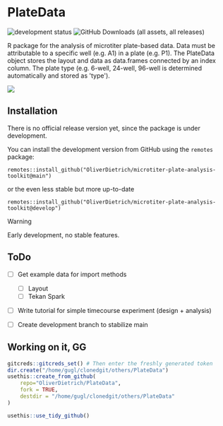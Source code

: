# PlateData
![development status](https://img.shields.io/badge/status-under_development-orange)
![GitHub Downloads (all assets, all releases)](https://img.shields.io/github/downloads/OliverDietrich/microtiter-plate-analysis-toolkit/total)

R package for the analysis of microtiter plate-based data. Data must be attributable to a specific well (e.g. A1) in a plate (e.g. P1). The PlateData object stores the layout and data as data.frames connected by an index column. The plate type (e.g. 6-well, 24-well, 96-well is determined automatically and stored as 'type').

<img src="img/overview.png"/>

## Installation
There is no official release version yet, since the package is under development.

You can install the development version from GitHub using the `remotes` package:
```
remotes::install_github("OliverDietrich/microtiter-plate-analysis-toolkit@main")
```
or the even less stable but more up-to-date
```
remotes::install_github("OliverDietrich/microtiter-plate-analysis-toolkit@develop")
```

> [!WARNING]
> Early development, no stable features.
> 
## ToDo
- [ ] Get example data for import methods
  - [ ] Layout
  - [ ] Tekan Spark
- [ ] Write tutorial for simple timecourse experiment (design + analysis)
- [ ] Create development branch to stabilize main


## Working on it, GG
```r
gitcreds::gitcreds_set() # Then enter the freshly generated token
dir.create("/home/gugl/clonedgit/others/PlateData")
usethis::create_from_github(
    repo="OliverDietrich/PlateData", 
    fork = TRUE, 
    destdir = "/home/gugl/clonedgit/others/PlateData"
)

usethis::use_tidy_github()

```
